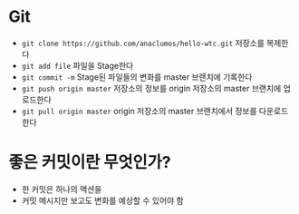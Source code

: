 # Git

* `git clone https://github.com/anaclumos/hello-wtc.git` 저장소를 복제한다
* `git add file` 파일을 Stage한다
* `git commit -m` Stage된 파일들의 변화를 master 브랜치에 기록한다
* `git push origin master` 저장소의 정보를 origin 저장소의 master 브랜치에 업로드한다
* `git pull origin master` origin 저장소의 master 브랜치에서 정보를 다운로드한다

# 좋은 커밋이란 무엇인가?

* 한 커밋은 하나의 액션을
* 커밋 메시지만 보고도 변화를 예상할 수 있어야 함